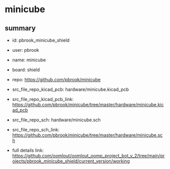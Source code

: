 # minicube
 
## summary 
* id: pbrook_minicube_shield
* user: pbrook
* name: minicube
* board: shield
* repo: https://github.com/pbrook/minicube
* src_file_repo_kicad_pcb: hardware/minicube.kicad_pcb
* src_file_repo_kicad_pcb_link: https://github.com/pbrook/minicube/tree/master/hardware/minicube.kicad_pcb


* src_file_repo_sch: hardware/minicube.sch
* src_file_repo_sch_link: https://github.com/pbrook/minicube/tree/master/hardware/minicube.sch
* full details link: https://github.com/oomlout/oomlout_oomp_project_bot_v_2/tree/main/projects/pbrook_minicube_shield/current_version/working  







